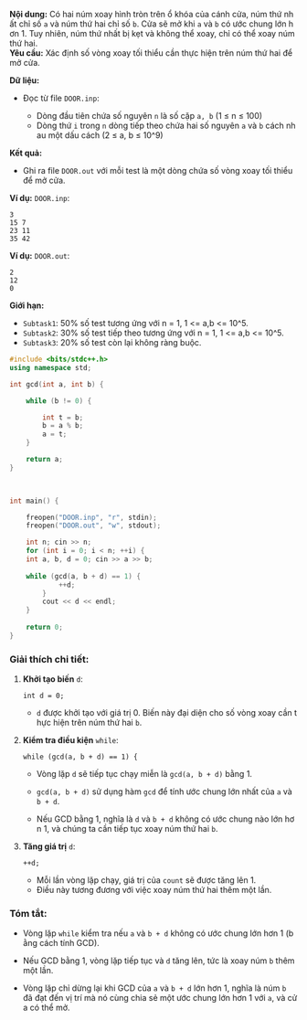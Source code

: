 **Nội dung:** Có hai núm xoay hình tròn trên ổ khóa của cánh cửa, núm thứ nhất chỉ số `a` và núm thứ hai chỉ số `b`. Cửa sẽ mở khi `a` và `b` có ước chung lớn hơn 1. Tuy nhiên, núm thứ nhất bị kẹt và không thể xoay, chỉ có thể xoay núm thứ hai.
**Yêu cầu:** Xác định số vòng xoay tối thiểu cần thực hiện trên núm thứ hai để mở cửa.

**Dữ liệu:**

- Đọc từ file `DOOR.inp`:

    - Dòng đầu tiên chứa số nguyên `n` là số cặp `a, b` (1 ≤ n ≤ 100)
    - Dòng thứ `i` trong `n` dòng tiếp theo chứa hai số nguyên `a` và `b` cách nhau một dấu cách (2 ≤ a, b ≤ 10^9)

**Kết quả:**

- Ghi ra file `DOOR.out` với mỗi test là một dòng chứa số vòng xoay tối thiểu để mở cửa.
    
**Ví dụ:** `DOOR.inp`:

```
3
15 7
23 11
35 42
```

**Ví dụ:** `DOOR.out`:

```
2
12
0
```

**Giới hạn:**

- `Subtask1`: 50% số test tương ứng với n = 1, 1 <= a,b <= 10^5.
- `Subtask2`: 30% số test tiếp theo tương ứng với n = 1, 1 <= a,b <= 10^5.
- `Subtask3`: 20% số test còn lại không ràng buộc.


```cpp
#include <bits/stdc++.h>
using namespace std;

int gcd(int a, int b) {

	while (b != 0) {

		int t = b;
		b = a % b;
		a = t;
	}

	return a;
}

  

int main() {

	freopen("DOOR.inp", "r", stdin);
	freopen("DOOR.out", "w", stdout);

	int n; cin >> n;
	for (int i = 0; i < n; ++i) {
	int a, b, d = 0; cin >> a >> b;
	
	while (gcd(a, b + d) == 1) {
			++d;
		}
		cout << d << endl;
	}
	
	return 0;
}
```

### Giải thích chi tiết:

1. **Khởi tạo biến** `d`:

    ```
    int d = 0;
    ```
    
    - `d` được khởi tạo với giá trị 0. Biến này đại diện cho số vòng xoay cần thực hiện trên núm thứ hai `b`.
        
2. **Kiểm tra điều kiện** `while`:

    ```
    while (gcd(a, b + d) == 1) {
    ```
    
    - Vòng lặp `d` sẽ tiếp tục chạy miễn là `gcd(a, b + d)` bằng 1.
        
    - `gcd(a, b + d)` sử dụng hàm `gcd` để tính ước chung lớn nhất của `a` và `b + d`.
        
    - Nếu GCD bằng 1, nghĩa là `d` và `b + d` không có ước chung nào lớn hơn 1, và chúng ta cần tiếp tục xoay núm thứ hai `b`.
        
3. **Tăng giá trị** `d`:

    ```
    ++d;
    ```
    
    - Mỗi lần vòng lặp chạy, giá trị của `count` sẽ được tăng lên 1.
    - Điều này tương đương với việc xoay núm thứ hai thêm một lần. 
### Tóm tắt:

- Vòng lặp `while` kiểm tra nếu `a` và `b + d` không có ước chung lớn hơn 1 (bằng cách tính GCD).
    
- Nếu GCD bằng 1, vòng lặp tiếp tục và `d` tăng lên, tức là xoay núm `b` thêm một lần.
    
- Vòng lặp chỉ dừng lại khi GCD của `a` và `b + d` lớn hơn 1, nghĩa là núm `b` đã đạt đến vị trí mà nó cùng chia sẻ một ước chung lớn hơn 1 với `a`, và cửa có thể mở.

